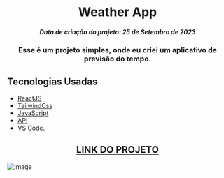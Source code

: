 <h1 align="center">Weather App</h1>
<h5 align="center">Data de criação do projeto: 25 de Setembro de 2023</h5>

<h3 align="center">   
Esse é um projeto simples, onde eu criei um aplicativo de previsão do tempo.
</h3>

## Tecnologias Usadas

- [ReactJS](https://legacy.reactjs.org/docs/getting-started.html)
- [TailwindCss](https://tailwindcss.com/)
- [JavaScript](https://developer.mozilla.org/pt-BR/docs/Web/JavaScript)
- [API](https://www.weatherapi.com/)
- [VS Code](https://code.visualstudio.com/).

<div align="center">
  <h2><a href="https://weather-app-five-bay.vercel.app/">LINK DO PROJETO</a></h2>
</div>

![image](https://github.com/ibrunoc/Weather-App/assets/68878579/1c392883-387f-4126-9297-dfa69f5ec4fc)
